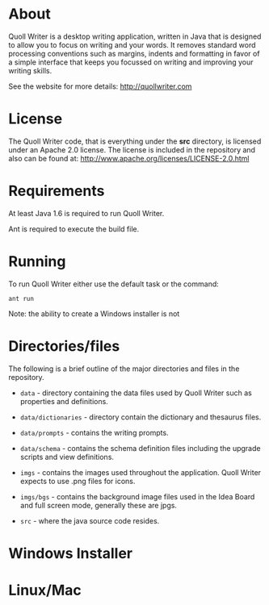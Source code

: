 About
=====

Quoll Writer is a desktop writing application, written in Java that is designed to allow you to focus on writing and your words.
It removes standard word processing conventions such as margins, indents and formatting in favor of a simple interface that keeps
you focussed on writing and improving your writing skills.

See the website for more details: http://quollwriter.com


License
=======

The Quoll Writer code, that is everything under the **src** directory, is licensed under an Apache 2.0 license.
The license is included in the repository and also can be found at: http://www.apache.org/licenses/LICENSE-2.0.html


Requirements
============

At least Java 1.6 is required to run Quoll Writer.

Ant is required to execute the build file.  


Running
=======

To run Quoll Writer either use the default task or the command:

    ant run

Note: the ability to create a Windows installer is not

Directories/files
=================

The following is a brief outline of the major directories and files in the repository.

* `data` - directory containing the data files used by Quoll Writer such as properties and definitions.

* `data/dictionaries` - directory contain the dictionary and thesaurus files.

* `data/prompts` - contains the writing prompts.

* `data/schema` - contains the schema definition files including the upgrade scripts and view definitions.

* `imgs` - contains the images used throughout the application.  Quoll Writer expects to use .png files for icons.

* `imgs/bgs` - contains the background image files used in the Idea Board and full screen mode, generally these are jpgs.

* `src` - where the java source code resides.


Windows Installer
=================

Linux/Mac
=========
